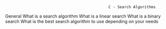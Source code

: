                                                   C - Search Algorithms
General
What is a search algorithm
What is a linear search
What is a binary search
What is the best search algorithm to use depending on your needs
